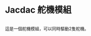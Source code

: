 # Jacdac 舵機模組

<figure><img src="https://microsoft.github.io/jacdac-docs/images/devices/kittenbot/servov10.catalog.jpg" alt=""><figcaption></figcaption></figure>

這是一個舵機模組，可以同時驅動2隻舵機。
